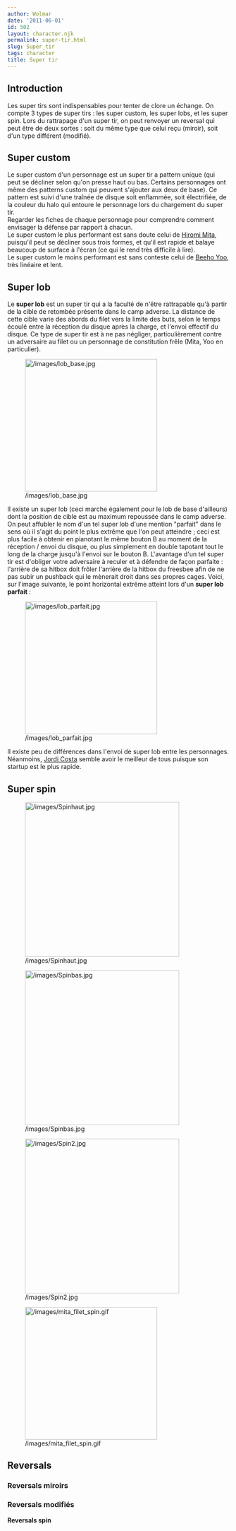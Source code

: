 ```yaml
---
author: Wolmar
date: '2011-06-01'
id: 502
layout: character.njk
permalink: super-tir.html
slug: Super_tir
tags: character
title: Super tir
---
```


## Introduction

Les super tirs sont indispensables pour tenter de clore un échange. On
compte 3 types de super tirs : les super custom, les super lobs, et les
super spin. Lors du rattrapage d'un super tir, on peut renvoyer un
reversal qui peut être de deux sortes : soit du même type que celui reçu
(miroir), soit d'un type différent (modifié).

## Super custom

Le super custom d'un personnage est un super tir a pattern unique (qui
peut se décliner selon qu'on presse haut ou bas. Certains personnages
ont même des patterns custom qui peuvent s'ajouter aux deux de base). Ce
pattern est suivi d'une traînée de disque soit enflammée, soit
électrifiée, de la couleur du halo qui entoure le personnage lors du
chargement du super tir.  
Regarder les fiches de chaque personnage pour comprendre comment
envisager la défense par rapport à chacun.  
Le super custom le plus performant est sans doute celui de [Hiromi
Mita](Hiromi_Mita), puisqu'il peut se décliner sous trois
formes, et qu'il est rapide et balaye beaucoup de surface à l'écran (ce
qui le rend très difficile à lire).  
Le super custom le moins performant est sans conteste celui de [Beeho
Yoo](Beeho_Yoo), très linéaire et lent.

## Super lob

Le **super lob** est un super tir qui a la faculté de n'être rattrapable
qu'à partir de la cible de retombée présente dans le camp adverse. La
distance de cette cible varie des abords du filet vers la limite des
buts, selon le temps écoulé entre la réception du disque après la
charge, et l'envoi effectif du disque. Ce type de super tir est à ne pas
négliger, particulièrement contre un adversaire au filet ou un
personnage de constitution frêle (Mita, Yoo en particulier).

<figure>
<img src="/images/lob_base.jpg" title="/images/lob_base.jpg" width="300"
alt="/images/lob_base.jpg" />
<figcaption aria-hidden="true">/images/lob_base.jpg</figcaption>
</figure>

Il existe un super lob (ceci marche également pour le lob de base
d'ailleurs) dont la position de cible est au maximum repoussée dans le
camp adverse. On peut affubler le nom d'un tel super lob d'une mention
"parfait" dans le sens où il s'agit du point le plus extrême que l'on
peut atteindre ; ceci est plus facile à obtenir en pianotant le même
bouton B au moment de la réception / envoi du disque, ou plus simplement
en double tapotant tout le long de la charge jusqu'à l'envoi sur le
bouton B. L'avantage d'un tel super tir est d'obliger votre adversaire à
reculer et à défendre de façon parfaite : l'arrière de sa hitbox doit
frôler l'arrière de la hitbox du freesbee afin de ne pas subir un
pushback qui le mènerait droit dans ses propres cages. Voici, sur
l'image suivante, le point horizontal extrême atteint lors d'un **super
lob parfait** :

<figure>
<img src="/images/lob_parfait.jpg" title="/images/lob_parfait.jpg"
width="300" alt="/images/lob_parfait.jpg" />
<figcaption aria-hidden="true">/images/lob_parfait.jpg</figcaption>
</figure>

Il existe peu de différences dans l'envoi de super lob entre les
personnages. Néanmoins, [Jordi Costa](Jordi_Costa) semble
avoir le meilleur de tous puisque son startup est le plus rapide.

## Super spin

<figure>
<img src="/images/Spinhaut.jpg" title="/images/Spinhaut.jpg" width="350"
alt="/images/Spinhaut.jpg" />
<figcaption aria-hidden="true">/images/Spinhaut.jpg</figcaption>
</figure>

<figure>
<img src="/images/Spinbas.jpg" title="/images/Spinbas.jpg" width="350"
alt="/images/Spinbas.jpg" />
<figcaption aria-hidden="true">/images/Spinbas.jpg</figcaption>
</figure>

<figure>
<img src="/images/Spin2.jpg" title="/images/Spin2.jpg" width="350"
alt="/images/Spin2.jpg" />
<figcaption aria-hidden="true">/images/Spin2.jpg</figcaption>
</figure>

<figure>
<img src="/images/mita_filet_spin.gif"
title="/images/mita_filet_spin.gif" width="300"
alt="/images/mita_filet_spin.gif" />
<figcaption aria-hidden="true">/images/mita_filet_spin.gif</figcaption>
</figure>

## Reversals

### Reversals miroirs

### Reversals modifiés

**Reversals spin**